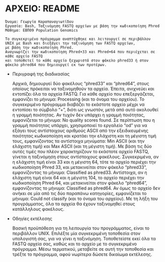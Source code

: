 # ΑΡΧΕΙΟ: README

	Όνομα: Γεωργία Καραπαναγιωτίδου
	Εργασία: Bash, Ταξινόμηση FASTQ αρχείων με βάση την κωδικοποίηση Phred
	Μάθημα: ΕΒΠ09 Population Genomics

	Το συγκεκριμένο πρόγραμμα αναπτύχθηκε και λειτουργεί σε περιβάλλον UNIX με Bash και διεξάγει την ταξινόμηση των FASTQ αρχείων, 
 	με βάση την κωδικοποίηση Phred. 
	Αναγνωρίζει την κωδικοποίηση Phred+33 και Phred+64 που περιέχεται σε κάθε αρχείο FASTQ 
 	και τοποθετεί το κάθε αρχείο ξεχωριστά στον φάκελο phred33 ή στον φάκελο phred64 που δημιουργεί εκ των προτέρων.
  
- Περιγραφή της διαδικασίας

	Αρχικά, δημιουργεί δύο φακέλους “phred33” και “phred64”, στους οποίους πρόκειται να ταξινομηθούν τα αρχεία. 
	Έπειτα, ανιχνεύει και εντοπίζει όλα τα αρχεία FASTQ. Για κάθε αρχείο που επεξεργάζεται, εμφανίζει το μήνυμα: Processing (και το όνομα του αρχείου). 
	Το συγκεκριμένο πρόγραμμα διαβάζει το εκάστοτε αρχείο μέχρι να εντοπίσει το σύμβολο “+”, διότι ως γνωστόν, μετά από αυτό ακολουθεί η γραμμή ποιότητας. 
	Αν τυχόν δεν υπάρχει η γραμμή ποιότητας, εμφανίζεται το μήνυμα: No quality scores found. 
	Σε περίπτωση που η γραμμή ποιότητας υπάρχει, χρησιμοποιεί το εργαλείο “od” για να εξάγει τους αντίστοιχους αριθμούς ASCII 
 	από την εξειδικευμένης ποιότητας κωδικοποίηση και κρατάει την ελάχιστη και τη μέγιστη τιμή τους, 
	εμφανίζοντας τα αντίστοιχα μηνύματα: Min ASCII (και την ελάχιστη τιμή) και Max ASCII (και τη μέγιστη τιμή). 
	Με βάση τις δύο αυτές τιμές που πλέον χαρακτηρίζουν το εκάστοτε αρχείο FASTQ, γίνεται η ταξινόμηση στους αντίστοιχους φακέλους. 
	Συγκεκριμένα, αν η ελάχιστη τιμή είναι 33 και η μέγιστη 64, τότε το αρχείο περιέχει την κωδικοποίηση Phred 33, 
 	και μετακινείται στον φάκελο “phred33”, εμφανίζοντας το μήνυμα: Classified as phred33. 
	Αντίστοιχα, αν η ελάχιστη τιμή είναι 64 και η μέγιστη 104, το αρχείο περιέχει την κωδικοποίηση Phred 64, 
 	και μετακινείται στον φάκελο “phred64”, εμφανίζοντας το μήνυμα: Classified as phred64. 
	Αν όμως το αρχείο δεν ανήκει σε μία από τις δύο παραπάνω κατηγορίες, εμφανίζεται το μήνυμα: Could not classify (και το όνομα του αρχείου). 
	Με τη λήξη του προγράμματος, όλα τα αρχεία θα έχουν ταξινομηθεί στους κατάλληλους φακέλους.
	 

- Οδηγίες εκτέλεσης

	Βασική προϋπόθεση για τη λειτουργία του προγράμματος, είναι το περιβάλλον UNIX. Επιλέξτε μία συγκεκριμένη τοποθεσία στον υπολογιστή σας, 
 	για να γίνει η ταξινόμηση. 
	Τοποθετείστε εκεί όλα τα FASTQ αρχεία σας, καθώς και το αρχείο με το συγκεκριμένο πρόγραμμα. 
 	Μέσω τερματικού, μεταβείτε σε αυτή την τοποθεσία και τρέξτε το πρόγραμμα, 
	αφού νωρίτερα δώσετε δικαίωμα εκτέλεσης.


